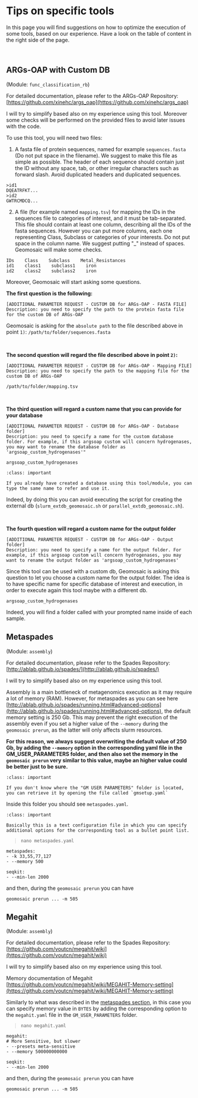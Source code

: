 # Tips on specific tools

In this page you will find suggestions on how to optimize the execution of some tools, based on our experience.
Have a look on the table of content in the right side of the page. 

<br>

## ARGs-OAP with Custom DB

(Module: `func_classification_rb`)

For detailed documentation, please refer to the ARGs-OAP Repository: [https://github.com/xinehc/args_oap](https://github.com/xinehc/args_oap)

I will try to simplify based also on my experience using this tool. Moreover some checks will be performed on the provided files to avoid later issues with the code. 

To use this tool, you will need two files:

1) A fasta file of protein sequences, named for example `sequences.fasta` (Do not put space in the filename).
We suggest to make this file as simple as possible. The header of each sequence should contain just the ID without any space, tab, or other irregular characters such as forward slash.
Avoid duplicated headers and duplicated sequences.

```
>id1
DQEATRFKT...
>id2
GWTRCMDCQ...
```


2) A file (for example named `mapping.tsv`) for mapping the IDs in the sequences file to categories of interest, and it must be tab-separated. This file should contain at least one column, describing all the IDs of the fasta sequences. 
However you can put more columns, each one representing Class, Subclass or categories of your interests.
Do not put space in the column name. We suggest putting "_" instead of spaces. Geomosaic will make some checks.

```
IDs    Class    Subclass    Metal_Resistances
id1    class1    subclass1    iron
id2    class2    subclass2    iron
```

Moreover, Geomosaic will start asking some questions.

__The first question is the following:__

```none
[ADDITIONAL PARAMETER REQUEST - CUSTOM DB for ARGs-OAP - FASTA FILE]
Description: you need to specify the path to the protein fasta file for the custom DB of ARGs-OAP

```

Geomosaic is asking for the `absolute path` to the file described above in point `1)`:
`/path/to/folder/sequences.fasta`

<br>

__The second question will regard the file described above in point `2)`:__
```none
[ADDITIONAL PARAMETER REQUEST - CUSTOM DB for ARGs-OAP - Mapping FILE]
Description: you need to specify the path to the mapping file for the custom DB of ARGs-OAP

```
`/path/to/folder/mapping.tsv`

<br>

__The third question will regard a custom name that you can provide for your database__  

```none
[ADDITIONAL PARAMETER REQUEST - CUSTOM DB for ARGs-OAP - Database folder]
Description: you need to specify a name for the custom database folder. For example, if this argsoap custom will concern hydrogenases, you may want to rename the database folder as 'argsoap_custom_hydrogenases'"
```

`argsoap_custom_hydrogenases`


```{admonition} Suggestion
:class: important

If you already have created a database using this tool/module, you can type the same name to refer and use it. 
```

Indeed, by doing this you can avoid executing the script for creating the external db (`slurm_extdb_geomosaic.sh` or `parallel_extdb_geomosaic.sh`).

<br>


__The fourth question will regard a custom name for the output folder__

```
[ADDITIONAL PARAMETER REQUEST - CUSTOM DB for ARGs-OAP - Output folder]
Description: you need to specify a name for the output folder. For example, if this argsoap custom will concern hydrogenases, you may want to rename the output folder as 'argsoap_custom_hydrogenases'
```

Since this tool can be used with a custom db, Geomosaic is asking this question to let you choose a custom name for the output folder. The idea is to have specific name for specific database of interest and execution, in order to execute again this tool maybe with a different db.

`argsoap_custom_hydrogenases`

Indeed, you will find a folder called with your prompted name inside of each sample.


## Metaspades

(Module: `assembly`)

For detailed documentation, please refer to the Spades Repository: [http://ablab.github.io/spades/](http://ablab.github.io/spades/)

I will try to simplify based also on my experience using this tool. 

Assembly is a main bottleneck of metagenomics execution as it may require a lot of memory (RAM). However, for metaspades as you can see here [http://ablab.github.io/spades/running.html#advanced-options](http://ablab.github.io/spades/running.html#advanced-options), the default memory setting is 250 Gb. This may prevent the right execution of the assembly even if you set a higher value of the `--memory` during the `geomosaic prerun`, as the latter will only affects slurm resources.

__For this reason, we always suggest overwriting the default value of 250 Gb, by adding the `--memory` option in the corresponding yaml file in the GM_USER_PARAMETERS folder, and then also set the memory in the `geomosaic prerun` very similar to this value, maybe an higher value could be better just to be sure.__


```{admonition} Suggestion
:class: important

If you don't know where the "GM USER PARAMETERS" folder is located, you can retrieve it by opening the file called `gmsetup.yaml`
```

Inside this folder you should see `metaspades.yaml`. 


```{admonition} Suggestion
:class: important

Basically this is a text configuration file in which you can specify additional options for the corresponding tool as a bullet point list. 
```

> `nano metaspades.yaml`

```
metaspades:
- -k 33,55,77,127
- --memory 500

seqkit:
- --min-len 2000
``` 

and then, during the `geomosaic prerun` you can have

`geomosaic prerun ... -m 505`


## Megahit

(Module: `assembly`)

For detailed documentation, please refer to the Spades Repository: [https://github.com/voutcn/megahit/wiki](https://github.com/voutcn/megahit/wiki)

I will try to simplify based also on my experience using this tool. 

Memory documentation of Megahit [https://github.com/voutcn/megahit/wiki/MEGAHIT-Memory-setting](https://github.com/voutcn/megahit/wiki/MEGAHIT-Memory-setting)

Similarly to what was described in the [metaspades section](#metaspades), in this case you can specify memory value in `BYTES` by adding the corresponding option to the `megahit.yaml` file in the `GM_USER_PARAMETERS` folder.


> `nano megahit.yaml`

```
megahit:
# More Sensitive, but slower
- --presets meta-sensitive
- --memory 500000000000

seqkit:
- --min-len 2000
``` 

and then, during the `geomosaic prerun` you can have

`geomosaic prerun ... -m 505`


